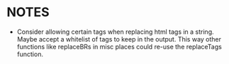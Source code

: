 
# NOTES

* Consider allowing certain tags when replacing html tags in a string. Maybe
accept a whitelist of tags to keep in the output. This way other functions like
replaceBRs in misc places could re-use the replaceTags function.
